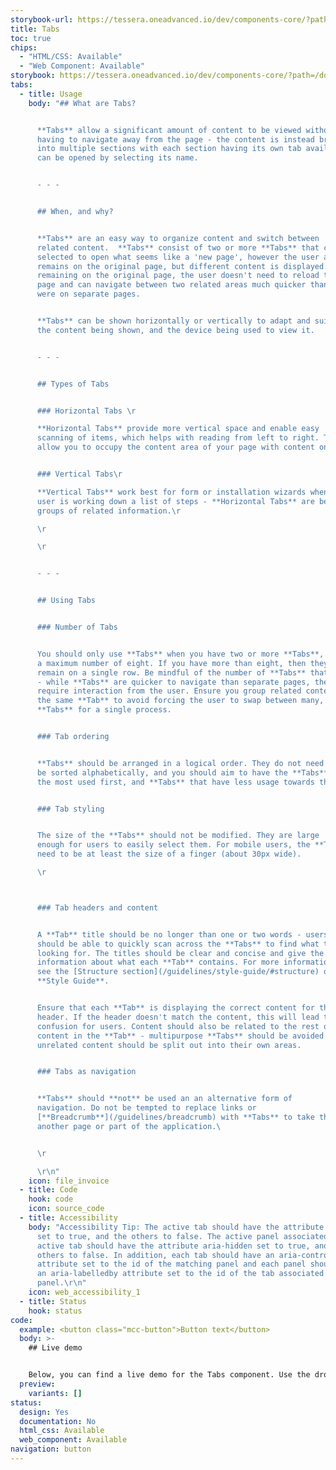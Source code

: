 ```yaml
---
storybook-url: https://tessera.oneadvanced.io/dev/components-core/?path=/docs/html-button--as-default
title: Tabs
toc: true
chips:
  - "HTML/CSS: Available"
  - "Web Component: Available"
storybook: https://tessera.oneadvanced.io/dev/components-core/?path=/docs/html-tabs--as-default
tabs:
  - title: Usage
    body: "## What are Tabs?


      **Tabs** allow a significant amount of content to be viewed without
      having to navigate away from the page - the content is instead broken up
      into multiple sections with each section having its own tab available that
      can be opened by selecting its name.


      - - -


      ## When, and why?


      **Tabs** are an easy way to organize content and switch between
      related content.  **Tabs** consist of two or more **Tabs** that can be
      selected to open what seems like a 'new page', however the user actually
      remains on the original page, but different content is displayed. By
      remaining on the original page, the user doesn't need to reload the entire
      page and can navigate between two related areas much quicker than if they
      were on separate pages.


      **Tabs** can be shown horizontally or vertically to adapt and suit
      the content being shown, and the device being used to view it.


      - - -


      ## Types of Tabs


      ### Horizontal Tabs \r

      **Horizontal Tabs** provide more vertical space and enable easy
      scanning of items, which helps with reading from left to right. They also
      allow you to occupy the content area of your page with content only.\r


      ### Vertical Tabs\r

      **Vertical Tabs** work best for form or installation wizards when a
      user is working down a list of steps - **Horizontal Tabs** are best for
      groups of related information.\r

      \r

      \r


      - - -


      ## Using Tabs


      ### Number of Tabs


      You should only use **Tabs** when you have two or more **Tabs**, and
      a maximum number of eight. If you have more than eight, then they will not
      remain on a single row. Be mindful of the number of **Tabs** that you use
      - while **Tabs** are quicker to navigate than separate pages, they still
      require interaction from the user. Ensure you group related content into
      the same **Tab** to avoid forcing the user to swap between many, many
      **Tabs** for a single process.


      ### Tab ordering


      **Tabs** should be arranged in a logical order. They do not need to
      be sorted alphabetically, and you should aim to have the **Tabs** that are
      the most used first, and **Tabs** that have less usage towards the end.


      ### Tab styling


      The size of the **Tabs** should not be modified. They are large
      enough for users to easily select them. For mobile users, the **Tabs**
      need to be at least the size of a finger (about 30px wide).

      \r



      ### Tab headers and content


      A **Tab** title should be no longer than one or two words - users
      should be able to quickly scan across the **Tabs** to find what they are
      looking for. The titles should be clear and concise and give the user
      information about what each **Tab** contains. For more information, please
      see the [Structure section](/guidelines/style-guide/#structure) of the
      **Style Guide**.


      Ensure that each **Tab** is displaying the correct content for their
      header. If the header doesn't match the content, this will lead to
      confusion for users. Content should also be related to the rest of the
      content in the **Tab** - multipurpose **Tabs** should be avoided and
      unrelated content should be split out into their own areas.


      ### Tabs as navigation


      **Tabs** should **not** be used an an alternative form of
      navigation. Do not be tempted to replace links or
      [**Breadcrumb**](/guidelines/breadcrumb) with **Tabs** to take the user to
      another page or part of the application.\ 


      \r

      \r\n"
    icon: file_invoice
  - title: Code
    hook: code
    icon: source_code
  - title: Accessibility
    body: "Accessibility Tip: The active tab should have the attribute aria-selected
      set to true, and the others to false. The active panel associated with the
      active tab should have the attribute aria-hidden set to true, and the
      others to false. In addition, each tab should have an aria-controls
      attribute set to the id of the matching panel and each panel should have
      an aria-labelledby attribute set to the id of the tab associated with the
      panel.\r\n"
    icon: web_accessibility_1
  - title: Status
    hook: status
code:
  example: <button class="mcc-button">Button text</button>
  body: >-
    ## Live demo


    Below, you can find a live demo for the Tabs component. Use the drop-down menus and radio buttons to view the different Tabs Types and Variants.
  preview:
    variants: []
status:
  design: Yes
  documentation: No
  html_css: Available
  web_component: Available
navigation: button
---
```


